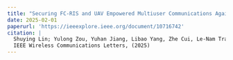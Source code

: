 ```yaml
---
title: "Securing FC-RIS and UAV Empowered Multiuser Communications Against a Randomly Flying Eavesdropper"
date: 2025-02-01
paperurl: 'https://ieeexplore.ieee.org/document/10716742'
citation: |
  Shuying Lin; Yulong Zou, Yuhan Jiang, Libao Yang, Zhe Cui, Le-Nam Tran
  IEEE Wireless Communications Letters, (2025)
---
```

